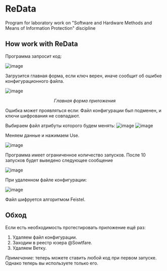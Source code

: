 ReData
==================
Program for laboratory work on "Software and Hardware Methods and Means of Information Protection" discipline

## How work with ReData
Программа запросит код:

![image](https://user-images.githubusercontent.com/50168261/168461349-aafb405e-fe68-44e4-9320-be3875c47b4e.png)
 
Загрузится главная форма, если ключ верен, иначе сообщит об ошибке конфигурационного файла.

![image](https://user-images.githubusercontent.com/50168261/168173984-cb3c8ed3-757d-4028-827f-ae56a33fc75e.png)
<p style="text-align:center"> <i>Главная форма приложения</i></p>


Ошибка может проявляться если:
Файл конфигурации был подменен, и ключи шифрования не совпадают.
 
Выбираем файл атрибуты которого будем менять:
![image](https://user-images.githubusercontent.com/50168261/168173371-fb1134f8-2c46-403e-80d9-6caf75cd99f5.png)
![image](https://user-images.githubusercontent.com/50168261/168174132-e6c81b98-4f12-4584-985c-978b53cf6043.png) 

Меняем данные и нажимаем Use.

![image](https://user-images.githubusercontent.com/50168261/168174315-5adbc362-8742-4237-ac76-e3474232becf.png)

Программа имеет ограниченное количество запусков. После 10 запусков будет выведено следующее сообщение
 
![image](https://user-images.githubusercontent.com/50168261/168461391-4d1107c7-fe43-44be-967a-48f06efdf4c6.png)

При удаленном файле конфигурации:

![image](https://user-images.githubusercontent.com/50168261/168461396-03b7938c-3024-4536-920a-78834fae043a.png)

Файл шифруется алгоритмом Feistel.


## Обход

Если есть необходимость протестировать приложение ещё раз:
1. Удаляем файл конфигурации.
2. Заходим в реестр юзера @Sowtfare.
3. Удаляем Ветку.

*Примечание:* теперь можете ставить любой код при первом запуске. Однако теперь вы используете только его.
